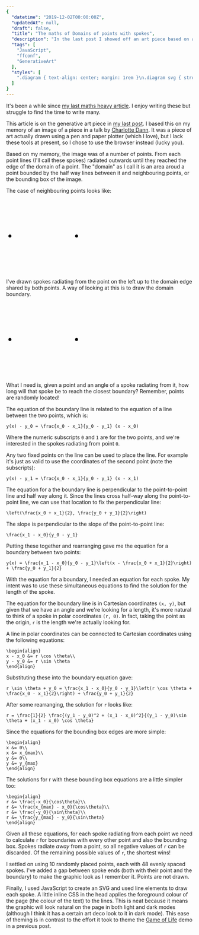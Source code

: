 ```yaml
---
{
  "datetime": "2019-12-02T00:00:00Z",
  "updatedAt": null,
  "draft": false,
  "title": "The maths of Domains of points with spokes",
  "description": "In the last post I showed off an art piece based on a piece I'd seen at a conference talk. In this post I detail the maths I used to do it.",
  "tags": [
    "JavaScript",
    "ffconf",
    "GenerativeArt"
  ],
  "styles": [
    ".diagram { text-align: center; margin: 1rem }\n.diagram svg { stroke: var(--standout-color-main); fill: var(--standout-color-main); stroke-width: 1; }"
  ]
}
---
```

It's been a while since [my last maths heavy article][advent-of-code-article]. I
enjoy writing these but struggle to find the time to write many.

This article is on the generative art piece in [my last post][domains]. I based
this on my memory of an image of a piece in a talk by
[Charlotte Dann][charlotte-dann]. It was a piece of art actually drawn using a
pen and paper plotter (which I love), but I lack these tools at present, so I
chose to use the browser instead (lucky you).

Based on my memory, the image was of a number of points. From each point lines
(I'll call these spokes) radiated outwards until they reached the edge of the
domain of a point. The "domain" as I call it is an area aroud a point bounded by
the half way lines between it and neighbouring points, or the bounding box of
the image.

The case of neighbouring points looks like:

<div class="diagram">
  <svg width="200" height="200" viewBox="0 0 100 100">
    <circle cx="5" cy="50" r="2"></circle>
    <circle cx="95" cy="50" r="2"></circle>
    <line x1="5" x2="50" y1="50" y2="50"></line>
    <line x1="5" x2="50" y1="50" y2="40.054381631017094"></line>
    <line x1="5" x2="50" y1="50" y2="29.289321881345245"></line>
    <line x1="5" x2="50" y1="50" y2="16.591068104035052"></line>
    <line x1="5" x2="50" y1="50" y2="0"></line>
    <line x1="5" x2="50" y1="50" y2="100"></line>
    <line x1="5" x2="50" y1="50" y2="83.40893189596494"></line>
    <line x1="5" x2="50" y1="50" y2="70.71067811865476"></line>
    <line x1="5" x2="50" y1="50" y2="59.945618368982906"></line>
  </svg>
</div>

I've drawn spokes radiating from the point on the left up to the domain edge
shared by both points. A way of looking at this is to draw the domain boundary.

<div class="diagram">
  <svg width="200" height="200" viewBox="0 0 100 100">
    <circle cx="5" cy="50" r="2"></circle>
    <circle cx="95" cy="50" r="2"></circle>
    <line x1="50" y1="0" x2="50" y2="100" stroke-dasharray="5, 5"></line>
  </svg>
</div>

What I need is, given a point and an angle of a spoke radiating from it, how
long will that spoke be to reach the closest boundary? Remember, points are
randomly located!

The equation of the boundary line is related to the equation of a line between
the two points, which is:

```mathematics
y(x) - y_0 = \frac{x_0 - x_1}{y_0 - y_1} (x - x_0)
```

Where the numeric subscripts `0` and `1` are for the two points, and we're
interested in the spokes radiating from point `0`.

Any two fixed points on the line can be used to place the line. For example it's
just as valid to use the coordinates of the second point (note the subscripts):

```mathematics
y(x) - y_1 = \frac{x_0 - x_1}{y_0 - y_1} (x - x_1)
```

The equation for a the boundary line is perpendicular to the point-to-point line
and half way along it. Since the lines cross half-way along the point-to-point
line, we can use that location to fix the perpendicular line:

```mathematics
\left(\frac{x_0 + x_1}{2}, \frac{y_0 + y_1}{2}\right)
```

The slope is perpendicular to the slope of the point-to-point line:

```mathematics
\frac{x_1 - x_0}{y_0 - y_1}
```

Putting these together and rearranging gave me the equation for a boundary
between two points:

```mathematics
y(x) = \frac{x_1 - x_0}{y_0 - y_1}\left(x - \frac{x_0 + x_1}{2}\right) + \frac{y_0 + y_1}{2}
```

With the equation for a boundary, I needed an equation for each spoke. My intent
was to use these simultaneous equations to find the solution for the length of
the spoke.

The equation for the boundary line is in Cartesian coordinates `(x, y)`, but
given that we have an angle and we're looking for a length, it's more natural to
think of a spoke in polar coordinates `(r, Θ)`. In fact, taking the point as the
origin, `r` is the length we're actually looking for.

A line in polar coordinates can be connected to Cartesian coordinates using the
following equations:

```mathematics
\begin{align}
x - x_0 &= r \cos \theta\\
y - y_0 &= r \sin \theta
\end{align}
```

Substituting these into the boundary equation gave:

```mathematics
r \sin \theta + y_0 = \frac{x_1 - x_0}{y_0 - y_1}\left(r \cos \theta + \frac{x_0 - x_1}{2}\right) + \frac{y_0 + y_1}{2}
```

After some rearranging, the solution for `r` looks like:

```mathematics
r = \frac{1}{2} \frac{(y_1 - y_0)^2 + (x_1 - x_0)^2}{(y_1 - y_0)\sin \theta + (x_1 - x_0) \cos \theta}
```

Since the equations for the bounding box edges are more simple:

```mathematics
\begin{align}
x &= 0\\
x &= x_{max}\\
y &= 0\\
y &= y_{max}
\end{align}
```

The solutions for r with these bounding box equations are a little simpler too:
```mathematics
\begin{align}
r &= \frac{-x_0}{\cos\theta}\\
r &= \frac{x_{max} - x_0}{\cos\theta}\\
r &= \frac{-y_0}{\sin\theta}\\
r &= \frac{y_{max} - y_0}{\sin\theta}
\end{align}
```

Given all these equations, for each spoke radiating from each point we need to
calculate `r` for boundaries with every other point and also the bounding box.
Spokes radiate _away_ from a point, so all negative values of `r` can be
discarded. Of the remaining possible values of `r`, the shortest wins!

I settled on using 10 randomly placed points, each with 48 evenly spaced spokes.
I've added a gap between spoke ends (both with their point and the boundary) to
make the graphic look as I remember it. Points are not drawn.

Finally, I used JavaScript to create an SVG and used line elements to draw each
spoke. A little inline CSS in the head applies the foreground colour of the page
(the colour of the text) to the lines. This is neat because it means the graphic
will look natural on the page in both light and dark modes (although I think it
has a certain art deco look to it in dark mode). This ease of theming is in
contrast to the effort it took to theme the [Game of Life][game-of-life] demo in
a previous post.

[advent-of-code-article]: /blog/advent-of-code-2017-day-20-task-2
[domains]: /blog/generative-art-piece-domains-of-points-with-spokes
[charlotte-dann]: https://charlottedann.com/
[game-of-life]: ffconf-2019

